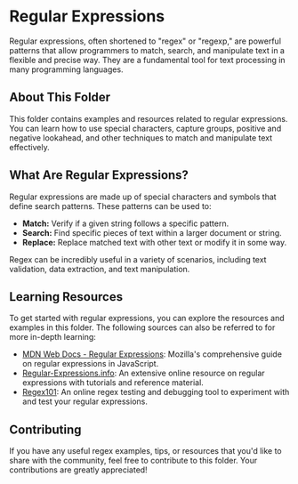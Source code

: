 # Regular Expressions

Regular expressions, often shortened to "regex" or "regexp," are powerful patterns that allow programmers to match, search, and manipulate text in a flexible and precise way. They are a fundamental tool for text processing in many programming languages.

## About This Folder

This folder contains examples and resources related to regular expressions. You can learn how to use special characters, capture groups, positive and negative lookahead, and other techniques to match and manipulate text effectively.

## What Are Regular Expressions?

Regular expressions are made up of special characters and symbols that define search patterns. These patterns can be used to:

- **Match:** Verify if a given string follows a specific pattern.
- **Search:** Find specific pieces of text within a larger document or string.
- **Replace:** Replace matched text with other text or modify it in some way.

Regex can be incredibly useful in a variety of scenarios, including text validation, data extraction, and text manipulation.

## Learning Resources

To get started with regular expressions, you can explore the resources and examples in this folder. The following sources can also be referred to for more in-depth learning:

- [MDN Web Docs - Regular Expressions](https://developer.mozilla.org/en-US/docs/Web/JavaScript/Guide/Regular_Expressions): Mozilla's comprehensive guide on regular expressions in JavaScript.
- [Regular-Expressions.info](https://www.regular-expressions.info/): An extensive online resource on regular expressions with tutorials and reference material.
- [Regex101](https://regex101.com/): An online regex testing and debugging tool to experiment with and test your regular expressions.

## Contributing

If you have any useful regex examples, tips, or resources that you'd like to share with the community, feel free to contribute to this folder. Your contributions are greatly appreciated!
